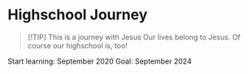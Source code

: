 # Highschool Journey

> [!TIP] This is a journey with Jesus
> Our lives belong to Jesus. Of course our highschool is, too!

Start learning: September 2020
Goal: September 2024
